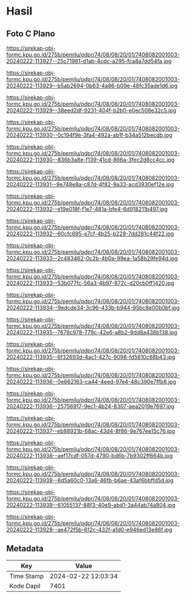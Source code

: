 # Hasil

## Foto C Plano

https://sirekap-obj-formc.kpu.go.id/275b/pemilu/pdpr/74/08/08/20/01/7408082001003-20240222-113927--25c71981-d1ab-4cdc-a295-fca8a7dd54fa.jpg

https://sirekap-obj-formc.kpu.go.id/275b/pemilu/pdpr/74/08/08/20/01/7408082001003-20240222-113929--b5ab2694-0b63-4a86-b09e-48fc35ade1d6.jpg

https://sirekap-obj-formc.kpu.go.id/275b/pemilu/pdpr/74/08/08/20/01/7408082001003-20240222-113929--38eed2df-9231-404f-b2b0-e0ec508e32c5.jpg

https://sirekap-obj-formc.kpu.go.id/275b/pemilu/pdpr/74/08/08/20/01/7408082001003-20240222-113930--0c194f9e-3fa4-492a-ab1f-b34a512becdb.jpg

https://sirekap-obj-formc.kpu.go.id/275b/pemilu/pdpr/74/08/08/20/01/7408082001003-20240222-113930--836b3a8e-f139-41cd-866a-3fec2d8cc4cc.jpg

https://sirekap-obj-formc.kpu.go.id/275b/pemilu/pdpr/74/08/08/20/01/7408082001003-20240222-113931--9e748e8a-c87d-4f82-9a33-acd3930ef12e.jpg

https://sirekap-obj-formc.kpu.go.id/275b/pemilu/pdpr/74/08/08/20/01/7408082001003-20240222-113932--e19e018f-f1e7-481a-bfe4-6d918211b497.jpg

https://sirekap-obj-formc.kpu.go.id/275b/pemilu/pdpr/74/08/08/20/01/7408082001003-20240222-113932--60cfc695-e7cf-4b25-b228-7dd281c44f22.jpg

https://sirekap-obj-formc.kpu.go.id/275b/pemilu/pdpr/74/08/08/20/01/7408082001003-20240222-113933--2c483462-0c2b-4b0a-99ea-1a58b29fe94d.jpg

https://sirekap-obj-formc.kpu.go.id/275b/pemilu/pdpr/74/08/08/20/01/7408082001003-20240222-113933--53b077fc-56a3-4b97-872c-d20cb0ff1420.jpg

https://sirekap-obj-formc.kpu.go.id/275b/pemilu/pdpr/74/08/08/20/01/7408082001003-20240222-113934--9edcde34-3c96-433b-b944-95bc8e00b0bf.jpg

https://sirekap-obj-formc.kpu.go.id/275b/pemilu/pdpr/74/08/08/20/01/7408082001003-20240222-113935--7678c978-779c-42e6-a8b2-9dd8a438b138.jpg

https://sirekap-obj-formc.kpu.go.id/275b/pemilu/pdpr/74/08/08/20/01/7408082001003-20240222-113935--6f32693d-4ac1-427c-9098-fd5610c68b43.jpg

https://sirekap-obj-formc.kpu.go.id/275b/pemilu/pdpr/74/08/08/20/01/7408082001003-20240222-113936--0e662163-ca44-4eed-97e4-48c390e7ffb8.jpg

https://sirekap-obj-formc.kpu.go.id/275b/pemilu/pdpr/74/08/08/20/01/7408082001003-20240222-113936--25756917-9ec1-4b24-8307-aea2019e7697.jpg

https://sirekap-obj-formc.kpu.go.id/275b/pemilu/pdpr/74/08/08/20/01/7408082001003-20240222-113937--eb88921b-68ac-43d4-8f86-9e767ee15c76.jpg

https://sirekap-obj-formc.kpu.go.id/275b/pemilu/pdpr/74/08/08/20/01/7408082001003-20240222-113938--aef17cdf-057d-4790-bd6b-7b9302ff664b.jpg

https://sirekap-obj-formc.kpu.go.id/275b/pemilu/pdpr/74/08/08/20/01/7408082001003-20240222-113938--8d5a60c0-13a6-46fb-b6ae-43af6bbffd5d.jpg

https://sirekap-obj-formc.kpu.go.id/275b/pemilu/pdpr/74/08/08/20/01/7408082001003-20240222-113939--61055137-88f3-40e9-abd1-3a44ab74a804.jpg

https://sirekap-obj-formc.kpu.go.id/275b/pemilu/pdpr/74/08/08/20/01/7408082001003-20240222-113928--ae472f5b-612c-432f-a1d0-e946ed13e86f.jpg


## Metadata

| Key        | Value               |
| ---------- | ------------------- |
| Time Stamp | 2024-02-22 12:03:34 |
| Kode Dapil | 7401                |




